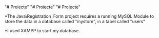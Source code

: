 "# Proiecte" 
"# Proiecte" 
"# Proiecte" 

*The Java\Registration_Form project requires a running MySQL Module to store the data in a database called "mystore", in a tabel called "users" 

*I used XAMPP to start my database.
